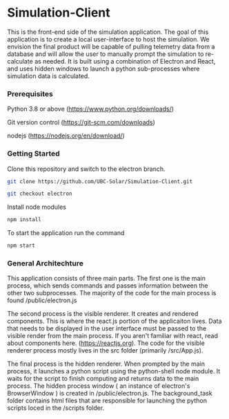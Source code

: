 # Simulation-Client

This is the front-end side of the simulation application. The goal of this application is to create a local user-interface to host the simulation. We envision the final product will be capable of pulling telemetry data from a database and will allow the user to manually prompt the simulation to re-calculate as needed. It is built using a combination of Electron and React, and uses hidden windows to launch a python sub-processes where simulation data is calculated.

### Prerequisites ###

Python 3.8 or above (https://www.python.org/downloads/)

Git version control (https://git-scm.com/downloads)

nodejs (https://nodejs.org/en/download/)

### Getting Started ###

Clone this repository and switch to the electron branch.

```bash
git clone https://github.com/UBC-Solar/Simulation-Client.git

git checkout electron
```

Install node modules
```bash
npm install
```
To start the application run the command

```bash
npm start
```


### General Architechture ###

This application consists of three main parts. The first one is the main process, which sends commands and passes information between the other two subprocesses. 
The majority of the code for the main process is found /public/electron.js

The second process is the visible renderer. It creates and rendered components. This is where the react.js portion of the applicaiton lives. Data that needs to be displayed in the user interface must be passed to the visible render from the main process. If you aren't familiar with react, read about components here. (https://reactjs.org). 
The code for the visible renderer process mostly lives in the src folder (primarily /src/App.js).

The final process is the hidden renderer. When prompted by the main process, it launches a python script using the python-shell node module. It waits for the script to finish computing and returns data to the main process. 
The hidden process window ( an instance of electron's BrowserWindow ) is created in /public/electron.js. 
The background_task folder contains html files that are responsible for launching the python scripts loced in the /scripts folder.
